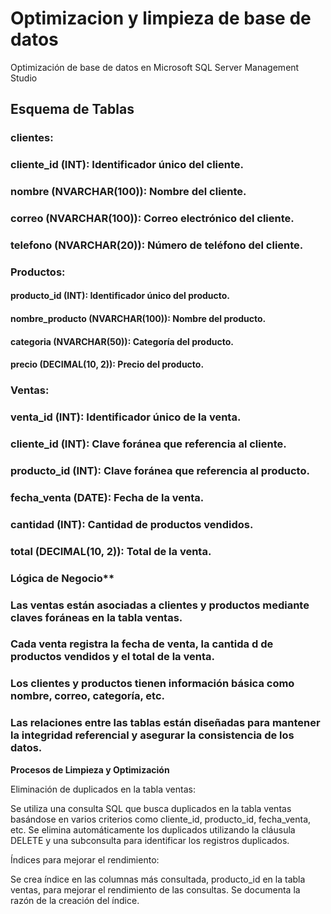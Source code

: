 # Optimizacion y limpieza de base de datos
Optimización de base de datos en Microsoft SQL Server Management Studio

## Esquema de Tablas

### clientes:

### cliente_id (INT): Identificador único del cliente.
### nombre (NVARCHAR(100)): Nombre del cliente.
### correo (NVARCHAR(100)): Correo electrónico del cliente.
### telefono (NVARCHAR(20)): Número de teléfono del cliente.

### Productos:

#### producto_id (INT): Identificador único del producto.
#### nombre_producto (NVARCHAR(100)): Nombre del producto.
#### categoria (NVARCHAR(50)): Categoría del producto.
#### precio (DECIMAL(10, 2)): Precio del producto.

### Ventas:

### venta_id (INT): Identificador único de la venta.
### cliente_id (INT): Clave foránea que referencia al cliente.
### producto_id (INT): Clave foránea que referencia al producto.
### fecha_venta (DATE): Fecha de la venta.
### cantidad (INT): Cantidad de productos vendidos.
### total (DECIMAL(10, 2)): Total de la venta.

### Lógica de Negocio**

### Las ventas están asociadas a clientes y productos mediante claves foráneas en la tabla ventas.
### Cada venta registra la fecha de venta, la cantida d de productos vendidos y el total de la venta.
### Los clientes y productos tienen información básica como nombre, correo, categoría, etc.
### Las relaciones entre las tablas están diseñadas para mantener la integridad referencial y asegurar la consistencia de los datos.

**Procesos de Limpieza y Optimización**

Eliminación de duplicados en la tabla ventas:

Se utiliza una consulta SQL que busca duplicados en la tabla ventas basándose en varios criterios como cliente_id, producto_id, fecha_venta, etc.
Se elimina automáticamente los duplicados utilizando la cláusula DELETE y una subconsulta para identificar los registros duplicados.

Índices para mejorar el rendimiento:

Se crea índice en las columnas más consultada, producto_id en la tabla ventas, para mejorar el rendimiento de las consultas.
Se documenta la razón de la creación del índice.
